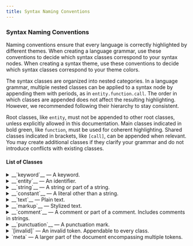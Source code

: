 ```yaml
---
title: Syntax Naming Conventions
---
```


### Syntax Naming Conventions

Naming conventions ensure that every language is correctly highlighted by different themes. When creating a language grammar, use these conventions to decide which syntax classes correspond to your syntax nodes. When creating a syntax theme, use these conventions to decide which syntax classes correspond to your theme colors.

The syntax classes are organized into nested categories. In a language grammar, multiple nested classes can be applied to a syntax node by appending them with periods, as in `entity.function.call`. The order in which classes are appended does not affect the resulting highlighting. However, we recommended following their hierarchy to stay consistent.

Root classes, like `entity`, must not be appended to other root classes, unless explicitly allowed in this documentation. Main classes indicated in bold green, like `function`, must be used for coherent highlighting. Shared classes indicated in brackets, like `[call]`, can be appended when relevant. You may create additional classes if they clarify your grammar and do not introduce conflicts with existing classes.

#### List of Classes

<details>
  <summary>__`keyword`__ — A keyword.</summary>
  <ul>
    <li>__`[symbolic]`__ — A keyword with no alphabetic characters.
    </li>
    <li>__`control`__ — A control or structure keyword.
      <ul>
        <li>`condition` — A condition keyword.
          Examples: `if`, `else`, `elif`.
        </li>
        <li>`loop` — A loop keyword.
          Examples: `for`, `for`...`in`, `for`...`of`, `do`, `while`.
        </li>
        <li>`exception` — An exception keyword.
          Examples: `try`, `catch`, `finally`.
        </li>
        <li>`jump` — A keyword used to jump to/from a statement.
          Examples: `break`, `continue`, `pass`, `return`, `yield`, `throw`, `await`.
        </li>
        <li>`package` — A keyword for imports or exports.
          Examples: `import`, `from`, `include`, `export`, `require`.
        </li>
        <li>`directive` — An instruction given to the compiler.
          Examples: `#include`, `#define`, `#ifdef`, `using`, `package`, `use strict`.
        </li>
        <li>`evaluate` — A keyword used to evaluate an expression.
          Examples: `assert`, `with`...`as`.
        </li>
      </ul>
    </li>
    <li>__`storage`__ — A storage keyword.
      <ul>
        <li>`modifier` — A keyword to detail the behavior of an entity.
          Examples: `static`, `abstract`, `final`, `throws`, `get`, `extends`.
        </li>
        <li>`declaration` — A keyword to declare an entity.
          Examples: `let`, `const`, `func`, `def`, `class`, `enum`, `typedef`, `namespace`.
        </li>
      </ul>
    </li>
    <li>__`type`__ — A type keyword.
      Examples: `char`, `int`, `bool`, `void`.
      <ul>
        <li>`wildcard` — A wildcard keyword for an unknown type.
          Example: `?` in `List<?> list`.
        </li>
      </ul>
    </li>
    <li>__`operator`__ — An operator keyword. Includes overloaded operators.
      <ul>
        <li>`logical` — A logical operator.
          Examples: `and`, `not`, `or`, `!`, `&&`, `||`.
        </li>
        <li>`ternary` — A ternary condition operator.
          Examples: `?`, `:`.
        </li>
        <li>`assignment` `(compound)` — An assignment operator.
          Examples: `=`, `:=`, `+=`, `-=`, `*=`, `%=`.
        </li>
        <li>`comparison` — A comparison operator.
          Examples: `==`, `<`, `>`, `!=`, `in`, `instanceof`.
        </li>
        <li>`arithmetic` — An arithmetic operator.
          Examples: `+`, `-`, `/`, `*`, `@`, `++`, `--`.
        </li>
        <li>`pointer`  `(reference)` `(dereference)` — A pointer operator.
          Examples: `&`, `*`.
        </li>
        <li>`bitwise` — A bitwise operator.
          Examples: `<<`, `>>`, `|`, `&`, `^`, `~`.
        </li>
        <li>`instance` — A instance operator.
          Examples: `del`, `delete`, `new`, `typeof`.
        </li>
        <li>`composition` — A composition operator (Haskell).
          Example: `.`.
        </li>
        <li>`combinator` — A combinator operator (CSS).
          Examples: `>`, `+`, `~`, `&`.
        </li>
      </ul>
    </li>
    <li>__`function`__ — A function keyword.
      Example: `super`.
    </li>
    <li>__`variable`__ — A variable keyword.
      Examples: `this`, `self`, `@`.
    </li>
  </ul>
</details>
<details>
  <summary>__`entity`__ — An identifier.</summary>
  <ul>
    <li>`[parameter]` — A parameter in a definition or declaration.
      Examples: `fn myFunction(parameter: type) {}`, `class MyClass<parameter> {}`.
    </li>
    <li>`[argument]` — An argument in a call.
      Examples: `instance.method(argument)`, `new MyClass(argument)`.
    </li>
    <li>`[definition]` — An entity that is being defined or declared.
      Examples: `my_variable` in `let my_variable`, `myFunction` in `def myFunction()`.
    </li>
    <li>`[call]` — An entity that is being called.
      Examples: `myFunction` in `myFunction()`, `MyClass` in `new MyClass(argument)`.
    </li>
    <li>`[mutable]` — An entity whose properties or value can be changed.
      Examples: `var mutable`, `let mutable`.
    </li>
    <li>`[immutable]` — An entity whose properties or value cannot be changed.
      Examples: `const immutable`, `final immutable`.
    </li>
    <li>__`[support]`__ — A built-in/imported/conventional entity that can usually be redefined.
      Examples: `self`, `cls`, `arguments`, `iota`, `len`, `print`, `loop`, `int`, `bool`.
    </li>
    <li>__`variable`__ — A variable.
      <ul>
        <li>`member` — A member variable in an object.
          Examples: `{property: value}`, `object.attribute`.
        </li>
      </ul>
    </li>
    <li>__`function`__ — A function.
      <ul>
        <li>`cast` — A type casting function that is not a type itself.
          Examples: `as.matrix()`, `toInt()`.
        </li>
        <li>`method` `(constructor)`— A method in an object.
          Examples: `{method: (parameter) => value}`, `object.method()`.
        </li>
        <li>`lambda` — A lambda.
          Example: `lambda = ->() {}`.
        </li>
        <li>`infix` — A function used in infix notation.
          Example: ``1 `function` 2``.
        </li>
      </ul>
    </li>
    <li>__`operator`__ — An operator.
      <ul>
        <li>__`[symbolic]`__ — An operator with no alphabetic characters.
          Examples: `%>%`, `<+>`.
        </li>
      </ul>
    </li>
    <li>__`type`__ — A type.
      <ul>
        <li>`[cast]` — A type used for type casting, eventually in functional notation.
          Examples: `float(32)`, `int(3.2)`, `matrix()`.
        </li>
        <li>`[constructor]` — A type used as a constructor, eventually in functional notation.
          Examples: `new MyClass()`.
        </li>
        <li>__`fundamental`__ — A fundamental primitive or compound type.
          Examples: `char`, `int`, `bool`, `rune`, `list`, `map`, `tuple`.
        </li>
        <li>`class` — A class.
          Examples: `MyClass`, `String`, `List`.
          <ul>
            <li>`inherited` — An inherited class.
              Example: `class Child < Inherited`.
            </li>
            <li>`mixin` — A mixin class.
              Example: `module Mixin` (Ruby).
            </li>
            <li>`generic` — A generic class.
              Examples: `<T>`, `<E>`.
            </li>
            <li>`exception` — An exception.
              Example: `AssertionError`.
            </li>
            <li>`abstract` — An abstract class.
              Example: `abstract class Abstract` (Java)
            </li>
          </ul>
        </li>
        <li>`interface` — An interface.
          Example: `Vehicle` in `public interface Vehicle {}`.
        </li>
        <li>`enumeration` — An enumeration.
          Example: `Color` in `enum Color{red, green, blue}`.
        </li>
        <li>`structure` — A structure.
          Examples: `Address` in `type Address struct {}`.
        </li>
        <li>`union` — An union.
          Example: `IPv4` in `union IPv4 {}`.
        </li>
        <li>`alias` — An alias.
          Example: `Number` in `typedef int Number`.
        </li>
      </ul>
    </li>
    <li>`annotation` — An annotation.
      Examples: `@Override`, `@Deprecated` (Java), `[Obsolete]` (C#).
    </li>
    <li>`namespace` — A namespace.
      Examples: `namespace Namespace {}` (C++), `namespace::function()` (Rust).
    </li>
    <li>`package` — A package.
      Example: `from package import entity`.
    </li>
    <li>`label` — A statement label.
      Example: `goto label`.
    </li>
    <li>`option` — An option (Shell Script).
      Examples: `--name`, `-a`.
    </li>
    <li>__`tag`__ — A tag (HTML).
      Examples: `body`, `div`, `input`.
    </li>
    <li>__`attribute`__ `(id)` `(class)` — An attribute (HTML).
      Example: `<tag attribute=value>`.
    </li>
    <li>__`property`__ — A property (CSS).
      Example: `{property: value}`.
    </li>
    <li>__`selector`__ `(tag)` `(id)` `(class)` `(pseudo-)` `(attribute)` — A selector (CSS).
      Examples: `#id`, `.class`, `:hover`, `:not`, `::before`, `::after`, `[attribute]`.
    </li>
  </ul>
</details>
<details>
  <summary>__`string`__ — A string or part of a string.</summary>
  <ul>
    <li>`[argument]` — An argument in a call.
      Examples: `myFunction("string")`, `new MyClass('string')`.
    </li>
    <li>`[mutable]` — A mutable string. Specified when mutable and immutable coexist.
      Example: `'string'` (Ruby).
    </li>
    <li>`[immutable]` — An immutable string. Specified when mutable and immutable coexist.
      Example: `:immutable` (Ruby).
    </li>
    <li>`[key]` — A key in a key-value pair.
      Example: `{"key" => value}`.
    </li>
    <li>`[quoted]` — A quoted string.
      Examples: `"string"`, `'string'`, `$"template string"`, `/^regexp string$/`.
    </li>
    <li>`[unquoted]` — An unquoted string.
      Example: `'key': unquoted`.
    </li>
    <li>__`[part]`__ — A part of a string or regular expression.
      <ul>
        <li>`interpolation` — An interpolation in a string.
          Examples: `${variable}`, `{variable:<30}`.
        </li>
        <li>`placeholder` — A placeholder in a string.
          Examples: `%()d`, `{0:.2f}`, `%-#10x`, `\1`.
        </li>
        <li>`format` — A format specifier in a string.
          Examples: `<30`, `d`, `.2f`, `-#10x`.
        </li>
        <li>__`language`__ — A regular expression keyword.
          <ul>
            <li>__`[symbolic]`__ — A keyword with no alphabetic characters.
            </li>
            <li>`control` `(anchor)` `(boundary)` `(reference)` `(mode)` — A control token.
              Examples: `^`, `$`, `\b`, `\k`, `\1`, `i` in `(?i)`, `g` in `/^regexp$/g`.
            </li>
            <li>`operator` `(quantifier)` — A quantifier operator.
              Examples; `?`, `*`, `+`, `{1,2}`.
            </li>
          </ul>
        <li>__`variable`__ — A regular expression variable.
          Examples: `(?<variable>)`, `\k<variable>`.
        </li>
        <li>`group` — A regular expression group.
          Examples: `(capture)`, `(?:non-capture)`.
        </li>
        <li>`lookaround` — A regular expression lookaround.
          Example: `(?=lookahead)`.
        </li>
        <li>`set` — A regular expression set.
          Example: `[^A-Z]`.
        </li>
      </ul>
    <li>__`regexp`__ — A regular expression or part of a regular expression.
      Example: `/^regexp$/`.
    </li>
    <li>`template` — A template string.
      Examples: `$"string {interpolation}"`, `` `string ${interpolation}` ``.
    </li>
    <li>`heredoc` — A here document.
      Example: `<<EOF A multiline here document EOF`.
    </li>
  </ul>
</details>
<details>
  <summary>__`constant`__ — A literal other than a string.</summary>
  <ul>
    <li>`[argument]` — An argument in a call.
      Examples: `myFunction(constant)`, `float(constant)`.
    </li>
    <li>`[key]` — A key in a key-value pair.
      Example: `{key: value}`.
    </li>
    <li>`[quoted]` — A quoted constant.
      Example: `'a'`.
    </li>
    <li>`[unquoted]` — An unquoted constant.
      Example: `#color`.
    </li>
    <li>__`[support]`__ — A built-in or imported or conventional constant.
      Examples: `absolute`, `blue`, `screen`.
    </li>
    <li>__`[language]`__ — A literal keyword.
      <ul>
        <li>__`[symbolic]`__ — A keyword with no alphabetic characters.
          Example: `...` (Python).
        </li>
        <li>`boolean` — A boolean.
          Examples: `true`, `false`.
        </li>
        <li>`null` — A null value.
          Examples: `None`, `null`, `nil`.
        </li>
        <li>`undefined` — An undefined value.
          Example: `undefined`.
        </li>
        <li>`numeric` — A numeric word.
          Example: `Infinity`.
        </li>
      </ul>
    </li>
    <li>__`numeric`__ — A number.
      <ul>
        <li>`integer` — An integer.
          Example: `2`.
        </li>
        <li>`decimal` — A decimal number.
          Example: `.17`.
        </li>
        <li>`hexadecimal` — A hexadecimal number.
          Example: `0x29`.
        </li>
        <li>`unit` — A length unit (CSS).
          Examples: `%`, `px`, `pt`, `em`.
        </li>
        <li>`duration` — A duration (Lilypond).
          Examples: `8`, `2.`.
        </li>
      </ul>
    </li>
    <li>__`character`__ — A character.
      Example: `'a'`.
      <ul>
        <li>`[escape]` — An escape sequence.
          Examples: `\"`, `\\`, `\i`, `\?`, `\u2661`, `\n`, `\d`, `\W`.
        </li>
        <li>__`code`__ — A substitute for another character.
          Examples: `&lt;`, `\x2f`, `\n`.
          <ul>
            <li>`shorthand` — A shorthand for other characters (RegExp).
              Examples: `.`, `\d`, `\W`, `\s`.
            </li>
            <li>`range` — A range of characters (RegExp).
              Examples: `a-z`, `0-9`.
            </li>
            <li>`whitespace` — A whitespace character.
              Examples: `\t`, `\f`.
              <ul>
                <li>`newline` — A newline character.
                  Examples: `\n`, `\r`.
                </li>
              </ul>
            </li>
            <li>`unicode` — A unicode code point.
              Example: `\u2661`.
            </li>
            <li>`hexadecimal` — A hexadecimal code point.
              Example: `\x2f`.
            </li>
            <li>`octal` — An octal code point.
              Example: `\143`.
            </li>
          </ul>
        </li>
      </ul>
    </li>
    <li>`color` — A color (CSS).
      Examples: `crimson`, `#a35`.
    </li>
    <li>`font` — A font (CSS).
      Examples: `Helvetica`, `Times New Roman`.
    </li>
    <li>`style` — A style (CSS).
      Examples: `break-word`, `solid`, `absolute`.
    </li>
  </ul>
</details>
<details>
  <summary>__`text`__ — Plain text.</summary>
</details>
<details>
  <summary>__`markup`__ —  Stylized text.</summary>
  <ul>
    <li>`heading` — A heading.
      Example: `# Heading`.
    </li>
    <li>`list` — A list item.
      Examples: `1. item`, `- item`.
    </li>
    <li>`quote` — A quote.
      Example: `> quote`.
    </li>
    <li>`bold` — Bold text.
      Example: `**bold**`.
    </li>
    <li>`italic` — Italic text.
      Example: `*italic*`.
    </li>
    <li>`underline` — Underlined text.
      Example: `__underline__`.
    </li>
    <li>`strike` — Striked-through text.
      Example: `~~strike~~`.
    </li>
    <li>`raw` — Raw unformatted text or code.
       Example: `` `raw` ``.
    </li>
    <li>`link` — An url or path or reference.
      Examples: `url.com`, `(path)` in `[alt](path)`, `[reference]`.
    </li>
    <li>`alt` — Alternate text for a link.
      Examples: `[alt]`, `![alt]`.
    </li>
    <li>`critic` — A critic.
      <ul>
        <li>`inserted` — An insertion.
          Example: `{++ inserted ++}`.
        </li>
        <li>`deleted` — A deletion.
          Example: `{-- deleted --}`.
        </li>
        <li>`changed` — A modification.
          Example: `{~~ from ~> to ~~}`.
        </li>
        <li>`commented` — A comment.
          Example: `{>> commented <<}`.
        </li>
        <li>`highlighted` — A highlight.
          Example: `{== highlighted ==}`.
        </li>
      </ul>
    </li>
  </ul>
</details>
<details>
  <summary>__`comment`__ — A comment or part of a comment. Includes comments in strings.</summary>
  <ul>
    <li>__`part`__ — A part of a comment.
      <ul>
        <li>`caption` — A caption in a comment.
          Examples: `@param`, `<returns>`, `NOTE`, `TODO`, `FIXME`.
        </li>
        <li>`path` — A path in a comment.
          Example: `path/to/my-file`.
        </li>
        <li>`term` `(variable)` `(function)` `(operator)` `(type)` — A documented entity.
          Examples: `type` and `variable` in `@param {type} variable`.
        </li>
      </ul>
    </li>
    <li>`line` — A one-line comment.
      Example: `# comment`.
    </li>
    <li>`block` — A multi-line comment.
      Example: `/* ... */`.
    </li>
  </ul>
</details>
<details>
  <summary>__`punctuation`__ — A punctuation mark.</summary>
  <ul>
    <li>__`[string]`__ — Punctuation for a string or part of a string.
      Examples: `"`, `'`, `$"`.
      <ul>
        <li>__`[part]`__ — Punctuation for a part of a string or regular expression.
          <ul>
            <li>`interpolation` — Punctuation for an interpolation in a string.
              Examples: `#{`, `${`, `}`.
            </li>
            <li>`placeholder` — Punctuation for a placeholder in a string.
              Examples: `{`, `}`, `%`, `%(`, `)`.
            </li>
            <li>`format` — Punctuation for a format specifier in a string.
              Example: `:`.
            </li>
            <li>`group` — Punctuation for a group in a regular expression.
              Examples: `(?:`, `(`,  `(?P`, `)`.
            </li>
            <li>`lookaround` — Punctuation for a lookaround in a regular expression.
              Examples: `(?=`, `(?!`, `)`.
            </li>
            <li>`disjunction` — Punctuation for a disjunction in a regular expression.
              Example: `|`.
            </li>
            <li>`set` — Punctuation for a set in a regular expression.
              Examples: `[^`, `[`, `]`.
            </li>
            <li>`mode` — Punctuation for a mode specifier in a regular expression.
              Examples: `(?`, `)`.
            </li>
          </ul>
        </li>
        <li>__`regexp`__ — Punctuation for a regular expression or part of a regular expression.
          Examples: `r"`, `/`.
        </li>
      </ul>
    </li>
    <li>__`[constant]`__ — Punctuation for a literal other than a string.
      Example: `#`.
      <ul>
        <li>__`character`__ `(escape)` — Punctuation for a character.
          Examples: `'`, `\`.
        </li>
      </ul>
    </li>
    <li>__`[markup]`__ — Punctuation for text styling (Markdown).
      Examples: `_`, `*`, `~`, `#`, `-`. `1.`, `[`, `]`.
    </li>
    <li>__`[comment]`__ — Punctuation for a comment or part of a comment.
      Examples: `//`, `#`, `<!--`, `-->`.
      <ul>
        <li>__`part`__ — Punctuation for a part of a comment.
          <ul>
            <li>`caption` — Punctuation for a caption in a comment.
              Examples: `@`, `<`, `>`, `:`.
            </li>
            <li>`term` — Punctuation for a documented entity in a comment.
              Examples: `{` and `}` in `{type}`.
            </li>
          </ul>
        </li>
      </ul>
    </li>
    <li>__`definition`__ — Punctuation that defines tokens.
      <ul>
        <li>`collection` — Punctuation for a collection (array, set, map, etc.).
          Examples: `[`, `]`, `{`, `}`.
        </li>
        <li>`variable` — Punctuation for a variable.
          Example: `$`.
        </li>
        <li>`function` `(generator)` — Punctuation for a function.
          Examples: `` ` ``, `*`.
        </li>
        <li>`operator` — Punctuation for an operator.
          Examples: `(`, `)`, `%`.
        </li>
        <li>`annotation` — Punctuation for an annotation.
          Example: `@`.
        </li>
        <li>`directive` — Punctuation for a directive.
          Example: `#`.
        </li>
        <li>`package` `(wildcard)` — Punctuation for a package.
          Examples: `.`, `*`.
        </li>
        <li>`tag` — Punctuation for a tag (HTML).
          Examples: `<`, `/>`.
        </li>
        <li>`selector` `(wildcard)` — Punctuation for a selector (CSS).
          Examples: `*`, `.`, `#`, `:`, `::`, `[`, `]`.
        </li>
      </ul>
    </li>
    <li>__`alteration`__ — Punctuation that modifies tokens.
      <ul>
        <li>`variadic` — Punctuation for a variadic argument or parameter.
          Examples: `...`, `*`, `**`.
        </li>
        <li>`decorator` — Punctuation for a decorator.
          Example: `@`.
        </li>
      </ul>
    </li>
    <li>__`delimiter`__ — Punctuation that separates tokens by delimiting boundaries.
      <ul>
        <li>`statement` — Punctuation to delimit a statement.
          Examples: `{`, `}`, `:`, `;`.
        </li>
        <li>`expression` — Punctuation to delimit an expression.
          Examples: `(`, `)`.
        </li>
        <li>`arguments` — Punctuation to delimit arguments.
          Examples: `(`, `)`.
        </li>
        <li>`parameters` — Punctuation to delimit parameters.
          Examples: `(`, `)`.
        </li>
        <li>`body` — Punctuation to delimit a body (function, class, structure, etc.).
          Examples: `{`, `}`, `:`, `=>`.
        </li>
        <li>`embedded` — Punctuation to delimit embedded code.
          Examples: `~~~`, `<%=`, `%>`.
        </li>
        <li>`package` — Punctuation to delimit package imports or exports.
          Examples: `(` `)`, `{`, `}`.
        </li>
        <li>`type` — Punctuation to delimit the type of an entity.
          Examples: `<`, `>`, `:`, `->`.
        </li>
        <li>`argument` — Punctuation to delimit an argument.
          Example: `,`.
        </li>
        <li>`parameter` — Punctuation to delimit a parameter.
          Example: `,`.
        </li>
        <li>`item` — Punctuation to delimit an item in a collection.
          Example: `,`.
        </li>
        <li>`pair` — Punctuation to delimit a key's pair in a mapping.
          Examples: `:`, `=>`.
        </li>
        <li>`line` — Punctuation to delimit a line.
          Example: `\`.
        </li>
      </ul>
    </li>
    <li>__`accessor`__ — Punctuation to access contained entities.
      <ul>
        <li>`member` — Punctuation for member access.
          Examples: `.`, `->`.
        </li>
        <li>`scope` — Punctuation for scope resolution.
          Example: `::`.
        </li>
        <li>`subscript` — Punctuation to subscript a collection.
          Examples: `[`, `]`.
        </li>
      </ul>
    </li>
  </ul>
</details>
<details>
  <summary>`[invalid]` — An invalid token. Appendable to every class.</summary>
  <ul>
    <li>`deprecated` — A deprecated token which should no longer be used.
    </li>
    <li>`illegal` — An illegal token which doesn't belong there.
    </li>
  </ul>
</details>
<details>
  <summary>`meta` — A larger part of the document encompassing multiple tokens.</summary>
  <ul>
    <li>`function` — A function definition block.
    </li>
    <li>`class` — A class definition block.
    </li>
    <li>`embedded` — A language embedded in another.
    </li>
  </ul>
</details>
